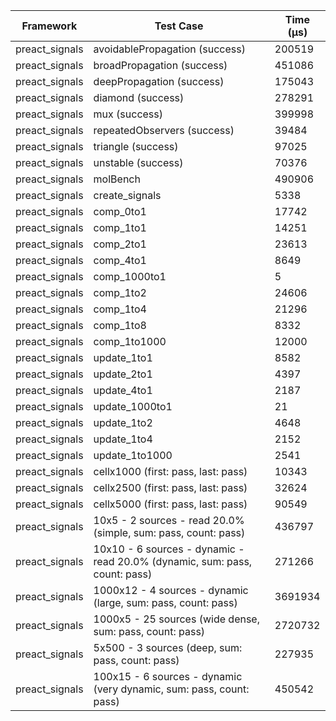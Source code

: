 | Framework | Test Case | Time (μs) |
| --- | --- | --- |
| preact_signals | avoidablePropagation (success) | 200519 |
| preact_signals | broadPropagation (success) | 451086 |
| preact_signals | deepPropagation (success) | 175043 |
| preact_signals | diamond (success) | 278291 |
| preact_signals | mux (success) | 399998 |
| preact_signals | repeatedObservers (success) | 39484 |
| preact_signals | triangle (success) | 97025 |
| preact_signals | unstable (success) | 70376 |
| preact_signals | molBench | 490906 |
| preact_signals | create_signals | 5338 |
| preact_signals | comp_0to1 | 17742 |
| preact_signals | comp_1to1 | 14251 |
| preact_signals | comp_2to1 | 23613 |
| preact_signals | comp_4to1 | 8649 |
| preact_signals | comp_1000to1 | 5 |
| preact_signals | comp_1to2 | 24606 |
| preact_signals | comp_1to4 | 21296 |
| preact_signals | comp_1to8 | 8332 |
| preact_signals | comp_1to1000 | 12000 |
| preact_signals | update_1to1 | 8582 |
| preact_signals | update_2to1 | 4397 |
| preact_signals | update_4to1 | 2187 |
| preact_signals | update_1000to1 | 21 |
| preact_signals | update_1to2 | 4648 |
| preact_signals | update_1to4 | 2152 |
| preact_signals | update_1to1000 | 2541 |
| preact_signals | cellx1000 (first: pass, last: pass) | 10343 |
| preact_signals | cellx2500 (first: pass, last: pass) | 32624 |
| preact_signals | cellx5000 (first: pass, last: pass) | 90549 |
| preact_signals | 10x5 - 2 sources - read 20.0% (simple, sum: pass, count: pass) | 436797 |
| preact_signals | 10x10 - 6 sources - dynamic - read 20.0% (dynamic, sum: pass, count: pass) | 271266 |
| preact_signals | 1000x12 - 4 sources - dynamic (large, sum: pass, count: pass) | 3691934 |
| preact_signals | 1000x5 - 25 sources (wide dense, sum: pass, count: pass) | 2720732 |
| preact_signals | 5x500 - 3 sources (deep, sum: pass, count: pass) | 227935 |
| preact_signals | 100x15 - 6 sources - dynamic (very dynamic, sum: pass, count: pass) | 450542 |
